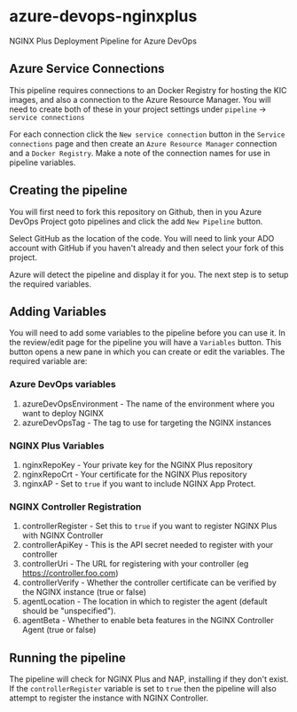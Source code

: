 # azure-devops-nginxplus
NGINX Plus Deployment Pipeline for Azure DevOps

## Azure Service Connections
This pipeline requires connections to an Docker Registry for hosting the KIC images,
and also a connection to the Azure Resource Manager. You will need to create both of these 
in your project settings under `pipeline` -> `service connections`

For each connection click the `New service connection` button in the `Service connections` page
and then create an `Azure Resource Manager` connection and a `Docker Registry`. Make a note of
the connection names for use in pipeline variables.

## Creating the pipeline
You will first need to fork this repository on Github, then in you Azure DevOps Project
goto pipelines and click the add `New Pipeline` button. 

Select GitHub as the location of the code. You will need to link your ADO account with GitHub
if you haven't already and then select your fork of this project.

Azure will detect the pipeline and display it for you. The next step is to setup the required
variables.

## Adding Variables
You will need to add some variables to the pipeline before you can use it. In the review/edit
page for the pipeline you will have a `Variables` button. This button opens a new pane in which
you can create or edit the variables. The required variable are:

### Azure DevOps variables
1. azureDevOpsEnvironment - The name of the environment where you want to deploy NGINX
2. azureDevOpsTag - The tag to use for targeting the NGINX instances

### NGINX Plus Variables
1. nginxRepoKey - Your private key for the NGINX Plus repository
2. nginxRepoCrt - Your certificate for the NGINX Plus repository
3. nginxAP - Set to `true` if you want to include NGINX App Protect.

### NGINX Controller Registration
1. controllerRegister - Set this to `true` if you want to register NGINX Plus with NGINX Controller
2. controllerApiKey - This is the API secret needed to register with your controller
3. controllerUri - The URL for registering with your controller (eg https://controller.foo.com)
4. controllerVerify - Whether the controller certificate can be verified by the NGINX instance (true or false)
5. agentLocation - The location in which to register the agent (default should be "unspecified").
6. agentBeta - Whether to enable beta features in the NGINX Controller Agent (true or false)

## Running the pipeline
The pipeline will check for NGINX Plus and NAP, installing if they don't exist. 
If the `controllerRegister` variable is set to `true` then the pipeline will also attempt to register the
instance with NGINX Controller.

